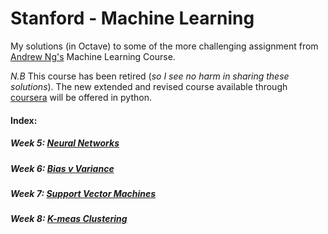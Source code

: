 # Stanford - Machine Learning

My solutions (in Octave) to some of the more challenging assignment from [Andrew Ng's](https://en.wikipedia.org/wiki/Andrew_Ng) Machine Learning Course.

*N.B* This course has been retired (*so I see no harm in sharing these solutions*). 
The new extended and revised course available through [coursera](https://www.coursera.org/) will be offered in python.


#### Index:

##### Week 5: [Neural Networks](https://github.com/CodePeeler/Stanford_ML/tree/master/Week_5/ex4-octave#stanford-machine-learning-solution-set-week-5)

##### Week 6: [Bias v Variance](https://github.com/CodePeeler/Stanford_ML/tree/master/week_6)

##### Week 7: [Support Vector Machines](https://github.com/CodePeeler/Stanford_ML/tree/master/week_7)

##### Week 8: [K-meas Clustering](https://github.com/CodePeeler/Stanford_ML/tree/master/week_8)
